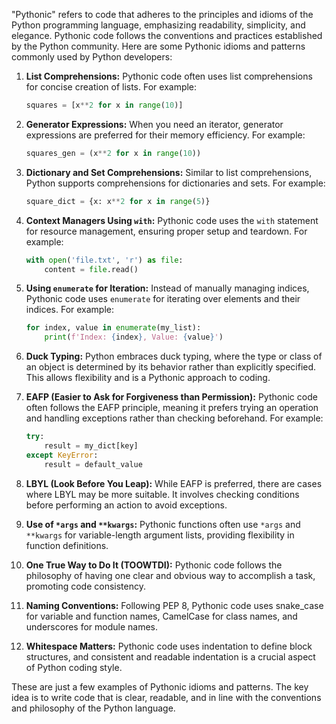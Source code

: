 "Pythonic" refers to code that adheres to the principles and idioms of the Python programming language, emphasizing readability, simplicity, and elegance. Pythonic code follows the conventions and practices established by the Python community. Here are some Pythonic idioms and patterns commonly used by Python developers:

1. **List Comprehensions:**
   Pythonic code often uses list comprehensions for concise creation of lists. For example:

   ```python
   squares = [x**2 for x in range(10)]
   ```

2. **Generator Expressions:**
   When you need an iterator, generator expressions are preferred for their memory efficiency. For example:

   ```python
   squares_gen = (x**2 for x in range(10))
   ```

3. **Dictionary and Set Comprehensions:**
   Similar to list comprehensions, Python supports comprehensions for dictionaries and sets. For example:

   ```python
   square_dict = {x: x**2 for x in range(5)}
   ```

4. **Context Managers Using `with`:**
   Pythonic code uses the `with` statement for resource management, ensuring proper setup and teardown. For example:

   ```python
   with open('file.txt', 'r') as file:
       content = file.read()
   ```

5. **Using `enumerate` for Iteration:**
   Instead of manually managing indices, Pythonic code uses `enumerate` for iterating over elements and their indices. For example:

   ```python
   for index, value in enumerate(my_list):
       print(f'Index: {index}, Value: {value}')
   ```

6. **Duck Typing:**
   Python embraces duck typing, where the type or class of an object is determined by its behavior rather than explicitly specified. This allows flexibility and is a Pythonic approach to coding.

7. **EAFP (Easier to Ask for Forgiveness than Permission):**
   Pythonic code often follows the EAFP principle, meaning it prefers trying an operation and handling exceptions rather than checking beforehand. For example:

   ```python
   try:
       result = my_dict[key]
   except KeyError:
       result = default_value
   ```

8. **LBYL (Look Before You Leap):**
   While EAFP is preferred, there are cases where LBYL may be more suitable. It involves checking conditions before performing an action to avoid exceptions.

9. **Use of `*args` and `**kwargs`:**
   Pythonic functions often use `*args` and `**kwargs` for variable-length argument lists, providing flexibility in function definitions.

10. **One True Way to Do It (TOOWTDI):**
    Pythonic code follows the philosophy of having one clear and obvious way to accomplish a task, promoting code consistency.

11. **Naming Conventions:**
    Following PEP 8, Pythonic code uses snake_case for variable and function names, CamelCase for class names, and underscores for module names.

12. **Whitespace Matters:**
    Pythonic code uses indentation to define block structures, and consistent and readable indentation is a crucial aspect of Python coding style.

These are just a few examples of Pythonic idioms and patterns. The key idea is to write code that is clear, readable, and in line with the conventions and philosophy of the Python language.